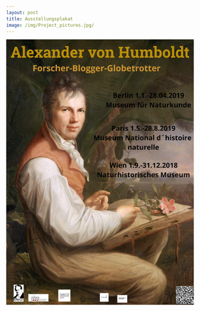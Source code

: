 ```yaml
---
layout: post
title: Ausstellungsplakat
image: /img/Project_pictures.jpg/
---
```



![](../img/Projekt_pictures/Humboldt_Plakat.jpg)
